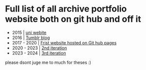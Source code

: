 <h1>Full list of all archive portfolio website both on git hub and off it</h1>
<ul>
  <li>2015 | <a href="https://matthew-barnard.tumblr.com/old-home">uni webite</a></li>
  <li>2016 | <a href="[https://matthew-barnard.tumblr.com/old-home](https://matthew-barnard.tumblr.com/page/2)">Tumblr blog</a></li>
  <li>2017 - 2020 | <a href="https://matthew-barnard.com/Archive/2017-2020/index.html">Frist website hosted on Git hub pages</a></li>
  <li>2020 - 2023 | <a href="https://matthew-barnard.com/Archive/2020-2023/index.html">2nd iteration</a></li>
  <li>2023 - 2024 | <a href="https://matthew-barnard.com/Archive/2023-2024%20/index.html">3rd iteration</a></li>
</ul>
<p>please dsont juge me to much for theses :)</p>
